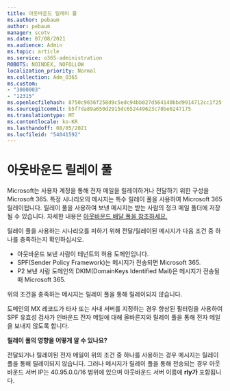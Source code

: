 ```yaml
---
title: 아웃바운드 릴레이 풀
ms.author: pebaum
author: pebaum
manager: scotv
ms.date: 07/08/2021
ms.audience: Admin
ms.topic: article
ms.service: o365-administration
ROBOTS: NOINDEX, NOFOLLOW
localization_priority: Normal
ms.collection: Adm_O365
ms.custom:
- "3000003"
- "12315"
ms.openlocfilehash: 8750c9036f258d9c5edc94bb027d564140bbd9914712cc1f25ff3abc3f4b9468
ms.sourcegitcommit: b5f7da89a650d2915dc652449623c78be6247175
ms.translationtype: MT
ms.contentlocale: ko-KR
ms.lasthandoff: 08/05/2021
ms.locfileid: "54041592"
---
```

# <a name="outbound-relay-pool"></a>아웃바운드 릴레이 풀

Microsoft는 사용자 계정을 통해 전자 메일을 릴레이하거나 전달하기 위한 구성을 Microsoft 365. 특정 시나리오의 메시지는 특수 릴레이 풀을 사용하여 Microsoft 365 릴레이됩니다. 릴레이 풀을 사용하여 보낸 메시지는 받는 사람의 정크 메일 폴더에 저장될 수 있습니다. 자세한 내용은 [아웃바운드 배달 풀을 참조하세요.](/microsoft-365/security/office-365-security/high-risk-delivery-pool-for-outbound-messages#relay-pool)

릴레이 풀을 사용하는 시나리오를 피하기 위해 전달/릴레이된 메시지가 다음 조건 중 하나를 충족하는지 확인하십시오.

- 아웃바운드 보낸 사람이 테넌트의 허용 도메인입니다.
- SPF(Sender Policy Framework)는 메시지가 전송되면 Microsoft 365.
- P2 보낸 사람 도메인의 DKIM(DomainKeys Identified Mail)은 메시지가 전송될 때 Microsoft 365.
 
위의 조건을 충족하는 메시지는 릴레이 풀을 통해 릴레이되지 않습니다.

도메인의 MX 레코드가 타사 또는 사내 서버를 지정하는 경우 향상된 필터링을 사용하여 SPF 유효성 검사가 인바운드 전자 메일에 대해 올바른지와 릴레이 풀을 통해 전자 메일을 보내지 않도록 합니다.

**릴레이 풀의 영향을 어떻게 알 수 있나요?**

전달되거나 릴레이된 전자 메일이 위의 조건 중 하나를 사용하는 경우 메시지는 릴레이 풀을 통해 릴레이되지 않습니다. 그러나 메시지가 릴레이 풀을 통해 전송되는 경우 아웃바운드 서버 IP는 40.95.0.0/16 범위에 있으며 아웃바운드 서버 이름에 **rly가** 포함됩니다.

